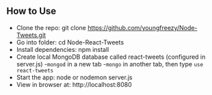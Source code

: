 ## How to Use
- Clone the repo: git clone https://github.com/youngfreezy/Node-Tweets.git
- Go into folder: cd Node-React-Tweets
- Install dependencies: npm install
- Create local MongoDB database called react-tweets (configured in server.js)
  -`mongod` in a new tab
  -`mongo` in another tab, then type `use react-tweets`
- Start the app: node or nodemon server.js
- View in browser at: http://localhost:8080
